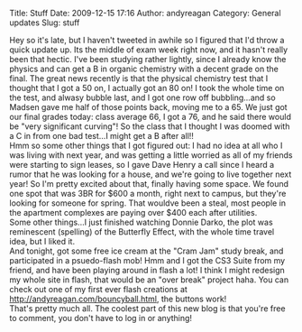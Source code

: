 Title: Stuff
Date: 2009-12-15 17:16
Author: andyreagan
Category: General updates
Slug: stuff

Hey so it's late, but I haven't tweeted in awhile so I figured that I'd
throw a quick update up. Its the middle of exam week right now, and it
hasn't really been that hectic. I've been studying rather lightly, since
I already know the physics and can get a B in organic chemistry with a
decent grade on the final. The great news recently is that the physical
chemistry test that I thought that I got a 50 on, I actually got an 80
on! I took the whole time on the test, and alwasy bubble last, and I got
one row off bubbling...and so Madsen gave me half of those points back,
moving me to a 65. We just got our final grades today: class average 66,
I got a 76, and he said there would be "very significant curving"! So
the class that I thought I was doomed with a C in from one bad test...I
might get a B after all!!  
Hmm so some other things that I got figured out: I had no idea at all
who I was living with next year, and was getting a little worried as all
of my friends were starting to sign leases, so I gave Dave Henry a call
since I heard a rumor that he was looking for a house, and we're going
to live together next year! So I'm pretty excited about that, finally
having some space. We found one spot that was 3BR for \$600 a month,
right next to campus, but they're looking for someone for spring. That
wouldve been a steal, most people in the apartment complexes are paying
over \$400 each after utilities.  
Some other things...I just finished watching Donnie Darko, the plot was
reminescent (spelling) of the Butterfly Effect, with the whole time
travel idea, but I liked it.  
And tonight, got some free ice cream at the "Cram Jam" study break, and
participated in a psuedo-flash mob! Hmm and I got the CS3 Suite from my
friend, and have been playing around in flash a lot! I think I might
redesign my whole site in flash, that would be an "over break" project
haha. You can check out one of my first ever flash creations at
http://andyreagan.com/bouncyball.html, the buttons work!  
That's pretty much all. The coolest part of this new blog is that
you're free to comment, you don't have to log in or anything!
